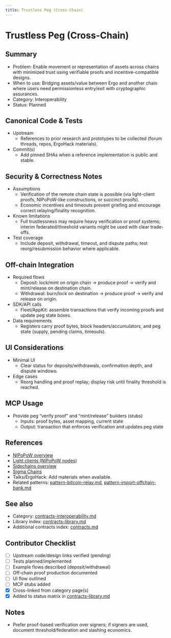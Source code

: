 ```yaml
---
title: Trustless Peg (Cross-Chain)
---
```


# Trustless Peg (Cross-Chain)

## Summary

- Problem: Enable movement or representation of assets across chains with minimized trust using verifiable proofs and incentive-compatible designs.
- When to use: Bridging assets/value between Ergo and another chain where users need permissionless entry/exit with cryptographic assurances.
- Category: Interoperability
- Status: Planned

## Canonical Code & Tests

- Upstream  
  - References to prior research and prototypes to be collected (forum threads, repos, ErgoHack materials).
- Commit(s)  
  - Add pinned SHAs when a reference implementation is public and stable.

## Security & Correctness Notes

- Assumptions  
  - Verification of the remote chain state is possible (via light-client proofs, NIPoPoW-like constructions, or succinct proofs).
  - Economic incentives and timeouts prevent griefing and encourage correct relaying/finality recognition.
- Known limitations  
  - Full trustlessness may require heavy verification or proof systems; interim federated/threshold variants might be used with clear trade-offs.
- Test coverage  
  - Include deposit, withdrawal, timeout, and dispute paths; test reorg/resubmission behavior where applicable.

## Off-chain Integration

- Required flows  
  - Deposit: lock/mint on origin chain → produce proof → verify and mint/release on destination chain.
  - Withdrawal: burn/lock on destination → produce proof → verify and release on origin.
- SDK/API calls  
  - Fleet/AppKit: assemble transactions that verify incoming proofs and update peg state boxes.
- Data requirements  
  - Registers carry proof bytes, block headers/accumulators, and peg state (supply, pending claims, timeouts).

## UI Considerations

- Minimal UI  
  - Clear status for deposits/withdrawals, confirmation depth, and dispute windows.
- Edge cases  
  - Reorg handling and proof replay; display risk until finality threshold is reached.

## MCP Usage

- Provide peg “verify proof” and “mint/release” builders (stubs)  
  - Inputs: proof bytes, asset mapping, current state  
  - Output: transaction that enforces verification and updates peg state

## References

- [NIPoPoW overview](nipopows.md)
- [Light clients (NIPoPoW nodes)](nipopow_nodes.md)
- [Sidechains overview](sidechains.md)
- [Sigma Chains](sigma-chains.md)
- Talks/ErgoHack: Add materials when available.
- Related patterns: [pattern-bitcoin-relay.md](pattern-bitcoin-relay.md), [pattern-import-offchain-bank.md](pattern-import-offchain-bank.md)

## See also

- Category: [contracts-interoperability.md](contracts-interoperability.md)  
- Library index: [contracts-library.md](contracts-library.md)  
- Additional contracts index: [contracts.md](contracts.md)

## Contributor Checklist

- [ ] Upstream code/design links verified (pending)
- [ ] Tests planned/implemented
- [ ] Example flows described (deposit/withdrawal)
- [ ] Off-chain proof production documented
- [ ] UI flow outlined
- [ ] MCP stubs added
- [x] Cross-linked from category page(s)
- [x] Added to status matrix in [contracts-library.md](contracts-library.md)

## Notes

- Prefer proof-based verification over signers; if signers are used, document threshold/federation and slashing economics.
